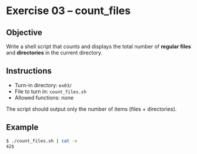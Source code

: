 # Exercise 03 – count_files

## Objective
Write a shell script that counts and displays the total number of **regular files** and **directories** in the current directory.

## Instructions
- Turn-in directory: `ex03/`
- File to turn in: `count_files.sh`
- Allowed functions: none

The script should output only the number of items (files + directories).

## Example
```bash
$ ./count_files.sh | cat -e
42$